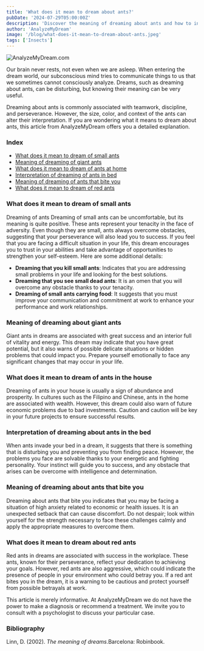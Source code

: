 ```yaml
---
title: 'What does it mean to dream about ants?'
pubDate: '2024-07-29T05:00:00Z'
description: 'Discover the meaning of dreaming about ants and how to interpret the different contexts of these dreams.'
author: 'AnalyzeMyDream'
image: '/blog/what-does-it-mean-to-dream-about-ants.jpeg'
tags: ['Insects']
---
```


![AnalyzeMyDream.com](/blog/what-does-it-mean-to-dream-about-ants.jpeg)

Our brain never rests, not even when we are asleep. When entering the dream world, our subconscious mind tries to communicate things to us that we sometimes cannot consciously analyze. Dreams, such as dreaming about ants, can be disturbing, but knowing their meaning can be very useful.

Dreaming about ants is commonly associated with teamwork, discipline, and perseverance. However, the size, color, and context of the ants can alter their interpretation. If you are wondering what it means to dream about ants, this article from AnalyzeMyDream offers you a detailed explanation.

### Index

- [What does it mean to dream of small ants](#what-does-it-mean-to-dream-of-small-ants)
- [Meaning of dreaming of giant ants](#meaning-of-dreaming-of-giant-ants)
- [What does it mean to dream of ants at home](#what-does-it-mean-to-dream-of-ants-at-home)
- [Interpretation of dreaming of ants in bed](#interpretation-of-dreaming-of-ants-in-bed)
- [Meaning of dreaming of ants that bite you](#meaning-of-dreaming-of-ants-that-bite-you)
- [What does it mean to dream of red ants](#what-does-it-mean-to-dream-of-red-ants)

### What does it mean to dream of small ants

Dreaming of ants Dreaming of small ants can be uncomfortable, but its meaning is quite positive. These ants represent your tenacity in the face of adversity. Even though they are small, ants always overcome obstacles, suggesting that your perseverance will also lead you to success. If you feel that you are facing a difficult situation in your life, this dream encourages you to trust in your abilities and take advantage of opportunities to strengthen your self-esteem. Here are some additional details:

- **Dreaming that you kill small ants**: Indicates that you are addressing small problems in your life and looking for the best solutions.
- **Dreaming that you see small dead ants**: It is an omen that you will overcome any obstacle thanks to your tenacity.
- **Dreaming of small ants carrying food**: It suggests that you must improve your communication and commitment at work to enhance your performance and work relationships.

### Meaning of dreaming about giant ants

Giant ants in dreams are associated with great success and an interior full of vitality and energy. This dream may indicate that you have great potential, but it also warns of possible delicate situations or hidden problems that could impact you. Prepare yourself emotionally to face any significant changes that may occur in your life.

### What does it mean to dream of ants in the house

Dreaming of ants in your house is usually a sign of abundance and prosperity. In cultures such as the Filipino and Chinese, ants in the home are associated with wealth. However, this dream could also warn of future economic problems due to bad investments. Caution and caution will be key in your future projects to ensure successful results.

### Interpretation of dreaming about ants in the bed

When ants invade your bed in a dream, it suggests that there is something that is disturbing you and preventing you from finding peace. However, the problems you face are solvable thanks to your energetic and fighting personality. Your instinct will guide you to success, and any obstacle that arises can be overcome with intelligence and determination.

### Meaning of dreaming about ants that bite you

Dreaming about ants that bite you indicates that you may be facing a situation of high anxiety related to economic or health issues. It is an unexpected setback that can cause discomfort. Do not despair; look within yourself for the strength necessary to face these challenges calmly and apply the appropriate measures to overcome them.

### What does it mean to dream about red ants

Red ants in dreams are associated with success in the workplace. These ants, known for their perseverance, reflect your dedication to achieving your goals. However, red ants are also aggressive, which could indicate the presence of people in your environment who could betray you. If a red ant bites you in the dream, it is a warning to be cautious and protect yourself from possible betrayals at work.

This article is merely informative. At AnalyzeMyDream we do not have the power to make a diagnosis or recommend a treatment. We invite you to consult with a psychologist to discuss your particular case.

### Bibliography

Linn, D. (2002). *The meaning of dreams*.Barcelona: Robinbook.
